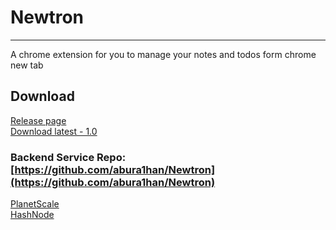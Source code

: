 # Newtron
---
A chrome extension for you to manage your notes and todos form chrome new tab

## Download
[Release page](https://github.com/abura1han/Newtron-extension/releases/tag/LTS) <br />
[Download latest - 1.0](https://github.com/abura1han/Newtron-extension/releases/download/LTS/Newtron1.0.zip)

### Backend Service Repo: [https://github.com/abura1han/Newtron](https://github.com/abura1han/Newtron)

[PlanetScale](https://planetscale.com) <br />
[HashNode](https://hashnode.com) <br />
